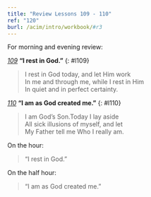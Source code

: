 ```yaml
---
title: "Review Lessons 109 - 110"
ref: "120"
burl: /acim/intro/workbook/#r3
---
```


For morning and evening review:

[*109*](/workbook/l109/?r=1) **“I rest in God.”**
{: #l109}

> I rest in God today, and let Him work<br/>
> In me and through me, while I rest in Him<br/>
> In quiet and in perfect certainty.

[*110*](/workbook/l110/?r=1) **“I am as God created me.”**
{: #l110}

> I am God’s Son.Today I lay aside<br/>
> All sick illusions of myself, and let<br/>
> My Father tell me Who I really am.

On the hour:

> “I rest in God.”

On the half hour:

> “I am as God created me.”

